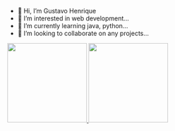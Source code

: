 - 👋 Hi, I’m Gustavo Henrique
- 👀 I’m interested in web development...
- 🌱 I’m currently learning java, python...
- 💞️ I’m looking to collaborate on any projects...

<div>
  <a href="https://github.com/vinnydeveloper">
    <img height="180em"
      src="https://github-readme-stats.vercel.app/api?username=gustavoheq&show_icons=true&theme=dracula&include_all_commits=true&count_private=true" />
    <img height="180em"
      src="https://github-readme-stats.vercel.app/api/top-langs/?username=gustavoheq&layout=compact&langs_count=7&theme=dracula" />
</div>
  
<!---
gustavoheq/gustavoheq is a ✨ special ✨ repository because its `README.md` (this file) appears on your GitHub profile.
You can click the Preview link to take a look at your changes.
--->
